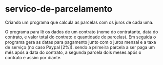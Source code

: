 # servico-de-parcelamento
Criando um programa que calcula as parcelas com os juros de cada uma.

O programa para lê os dados de um contrato (nome do contratante, data do contrato,
e valor total do contrato e quantidade de parcelas). Em seguida o programa gera 
as datas para pagamento junto com o juros mensal e a taxa de serviço (no caso Paypal [2%]).
sendo a primeira parcela a ser paga um mês após a data do contrato, a segunda parcela dois
meses após o contrato e assim por diante.
